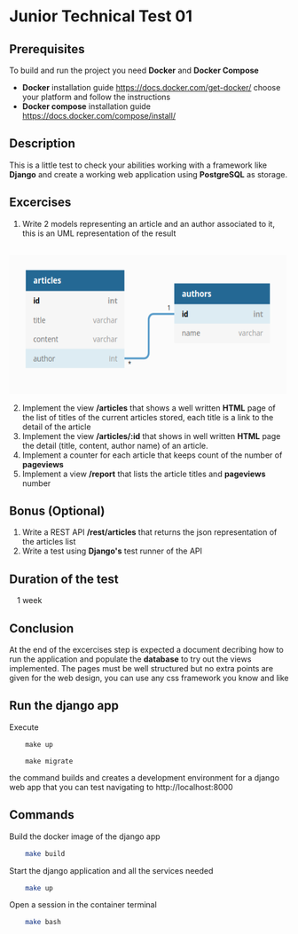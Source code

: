 # Junior Technical Test 01

## Prerequisites

To build and run the project you need **Docker** and **Docker Compose**

* **Docker** installation guide https://docs.docker.com/get-docker/ choose your platform and follow the instructions
* **Docker compose** installation guide https://docs.docker.com/compose/install/

## Description

This is a little test to check your abilities working with a framework like **Django** and create a working web application using **PostgreSQL** as storage. 


## Excercises
1. Write 2 models representing an article and an author associated to it, this is an UML representation of the result

 &emsp;&emsp;&emsp;&emsp;<img height="250" src="assets/images/image.png" width="500"/>

2. Implement the view **/articles** that shows a well written **HTML** page of the list of titles of the current articles stored, each title is a link to the detail of the article
3. Implement the view **/articles/:id** that shows in well written **HTML** page the detail (title, content, author name) of an article.
4. Implement a counter for each article that keeps count of the number of **pageviews**
5. Implement a view **/report** that lists the article titles and **pageviews** number

## Bonus (Optional)
1. Write a REST API **/rest/articles** that returns the json representation of the articles list
2. Write a test using **Django's** test runner of the API
## Duration of the test
&emsp;1 week

## Conclusion
 At the end of the excercises step is expected a document decribing how to run the application and populate the **database** to try out the views implemented.
The pages must be well structured but no extra points are given for the web design, you can use any css framework you know and like 

## Run the django app
Execute 
```
    make up
```
```
    make migrate
```
the command builds and creates a development environment for a django web app that you can test navigating to http://localhost:8000
## Commands

Build the docker image of the django app
```bash
    make build
```

Start the django application and all the services needed
```bash
    make up
```

Open a session in the container terminal
```bash
    make bash
```

